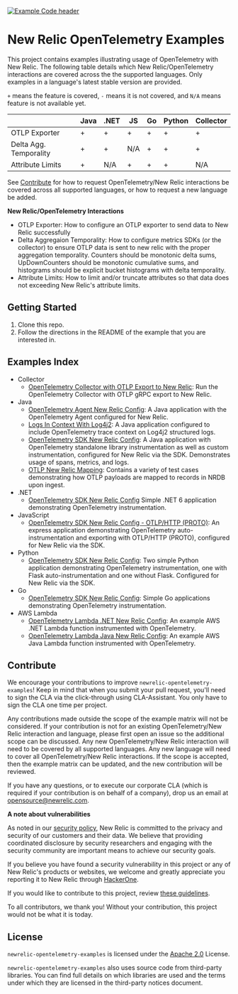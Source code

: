 [![Example Code header](https://github.com/newrelic/opensource-website/raw/develop/src/images/categories/Example_Code.png)](https://opensource.newrelic.com/oss-category/#example-code)

# New Relic OpenTelemetry Examples

This project contains examples illustrating usage of OpenTelemetry with New Relic. The following table details which New Relic/OpenTelemetry interactions are covered across the the supported languages.  Only examples in a language's latest stable version are provided.

`+` means the feature is covered, `-` means it is not covered, and  `N/A` means feature is not available yet.

|                        | Java | .NET | JS  | Go | Python | Collector |
|------------------------|------|------|-----|----|--------|-----------|
| OTLP Exporter          | +    | +    | +   | +  | +      | +         |
| Delta Agg. Temporality | +    | +    | N/A | +  | +      | +         |
| Attribute Limits       | +    | N/A  | +   | +  | +      | N/A       |

See [Contribute](#contribute) for how to request OpenTelemetry/New Relic interactions be covered across all supported languages, or how to request a new language be added.

**New Relic/OpenTelemetry Interactions**
- OTLP Exporter: How to configure an OTLP exporter to send data to New Relic successfully
- Delta Aggregaion Temporality:  How to configure metrics SDKs (or the collector) to ensure OTLP data is sent to new relic with the proper aggregation temporality.  Counters should be monotonic delta sums, UpDownCounters should be monotonic cumulative sums, and histograms should be explicit bucket histograms with delta temporality.
- Attribute Limits: How to limit and/or truncate attributes so that data does not exceeding New Relic's attribute limits.

## Getting Started

1. Clone this repo.
2. Follow the directions in the README of the example that you are interested in.

## Examples Index

- Collector
  - [OpenTelemetry Collector with OTLP Export to New Relic](./collector): Run the OpenTelemetry Collector with OTLP gRPC export to New Relic.
- Java
  - [OpenTelemetry Agent New Relic Config](./java/agent-nr-config): A Java application with the OpenTelemetry Agent configured for New Relic.
  - [Logs In Context With Log4j2](./java/logs-in-context-log4j2): A Java application configured to include OpenTelemetry trace context on Log4j2 structured logs.
  - [OpenTelemetry SDK New Relic Config](./java/sdk-nr-config): A Java application with OpenTelemetry standalone library instrumentation as well as custom instrumentation, configured for New Relic via the SDK. Demonstrates usage of spans, metrics, and logs.
  - [OTLP New Relic Mapping](./java/otlp-nr-mapping): Contains a variety of test cases demonstrating how OTLP payloads are mapped to records in NRDB upon ingest.
- .NET
  - [OpenTelemetry SDK New Relic Config](./dotnet/minimal-api/) Simple .NET 6 application demonstrating OpenTelemetry instrumentation.
- JavaScript
  - [OpenTelemetry SDK New Relic Config - OTLP/HTTP (PROTO)](./javascript/simple-nodejs-app-http-exp): An express application demonstrating OpenTelemetry auto-instrumentation and exporting with OTLP/HTTP (PROTO), configured for New Relic via the SDK.
- Python
  - [OpenTelemetry SDK New Relic Config](./python): Two simple Python application demonstrating OpenTelemetry instrumentation, one with Flask auto-instrumentation and one without Flask. Configured for New Relic via the SDK.
- Go
  - [OpenTelemetry SDK New Relic Config](./go): Simple Go applications demonstrating OpenTelemetry instrumentation.
- AWS Lambda
  - [OpenTelemetry Lambda .NET New Relic Config](./aws-lambda/dotnet): An example AWS .NET Lambda function instrumented with OpenTelemetry.
  - [OpenTelemetry Lambda Java New Relic Config](./aws-lambda/java): An example AWS Java Lambda function instrumented with OpenTelemetry.

## Contribute

We encourage your contributions to improve `newrelic-opentelemetry-examples`! Keep in mind that when you submit your pull request, you'll need to sign the CLA via the click-through using CLA-Assistant. You only have to sign the CLA one time per project.

Any contributions made outside the scope of the example matrix will not be considered. If your contribution is not for an existing OpenTelemetry/New Relic interaction and language, please first open an issue so the additional scope can be discussed.  Any new OpenTelemetry/New Relic interaction will need to be covered by all supported languages.  Any new language will need to cover all OpenTelemetry/New Relic interactions. If the scope is accepted, then the example matrix can be updated, and the new contribution will be reviewed.

If you have any questions, or to execute our corporate CLA (which is required if your contribution is on behalf of a company), drop us an email at opensource@newrelic.com.

**A note about vulnerabilities**

As noted in our [security policy](../../security/policy), New Relic is committed to the privacy and security of our customers and their data. We believe that providing coordinated disclosure by security researchers and engaging with the security community are important means to achieve our security goals.

If you believe you have found a security vulnerability in this project or any of New Relic's products or websites, we welcome and greatly appreciate you reporting it to New Relic through [HackerOne](https://hackerone.com/newrelic).

If you would like to contribute to this project, review [these guidelines](./CONTRIBUTING.md).

To all contributors, we thank you!  Without your contribution, this project would not be what it is today.

## License
`newrelic-opentelemetry-examples` is licensed under the [Apache 2.0](http://apache.org/licenses/LICENSE-2.0.txt) License.

`newrelic-opentelemetry-examples` also uses source code from third-party libraries. You can find full details on which libraries are used and the terms under which they are licensed in the third-party notices document.
